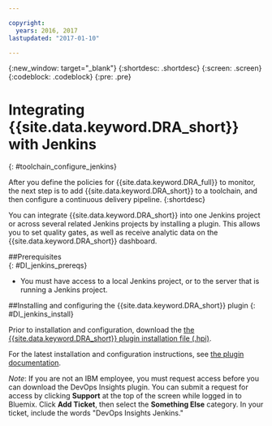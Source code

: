 ```yaml
---

copyright:
  years: 2016, 2017
lastupdated: "2017-01-10"

---
```


{:new_window: target="_blank"}
{:shortdesc: .shortdesc}
{:screen: .screen}
{:codeblock: .codeblock}
{:pre: .pre}

# Integrating {{site.data.keyword.DRA_short}} with Jenkins
{: #toolchain_configure_jenkins}

After you define the policies for {{site.data.keyword.DRA_full}} to monitor, the next step is to add {{site.data.keyword.DRA_short}} to a toolchain, and then configure a continuous delivery pipeline.
{:shortdesc}

You can integrate {{site.data.keyword.DRA_short}} into one Jenkins project or across several related Jenkins projects by installing a plugin. This allows you to set quality gates, as well as receive analytic data on the {{site.data.keyword.DRA_short}} dashboard.

##Prerequisites    
{: #DI_jenkins_prereqs}

* You must have access to a local Jenkins project, or to the server that is running a Jenkins project.

##Installing and configuring the {{site.data.keyword.DRA_short}} plugin
{: #DI_jenkins_install}

Prior to installation and configuration, download the [the {{site.data.keyword.DRA_short}} plugin installation file (.hpi)](https://github.ibm.com/oneibmcloud/DevOps-Insights-Jenkins-plugin-release/blob/master/dra.hpi). 

For the latest installation and configuration instructions, see [the plugin documentation](https://github.ibm.com/oneibmcloud/DevOps-Insights-Jenkins-plugin-release/blob/master/README.md).

_Note_: If you are not an IBM employee, you must request access before you can download the DevOps Insights plugin. You can submit a request for access by clicking **Support** at the top of the screen while logged in to Bluemix. Click **Add Ticket**, then select the **Something Else** category. In your ticket, include the words "DevOps Insights Jenkins." 


